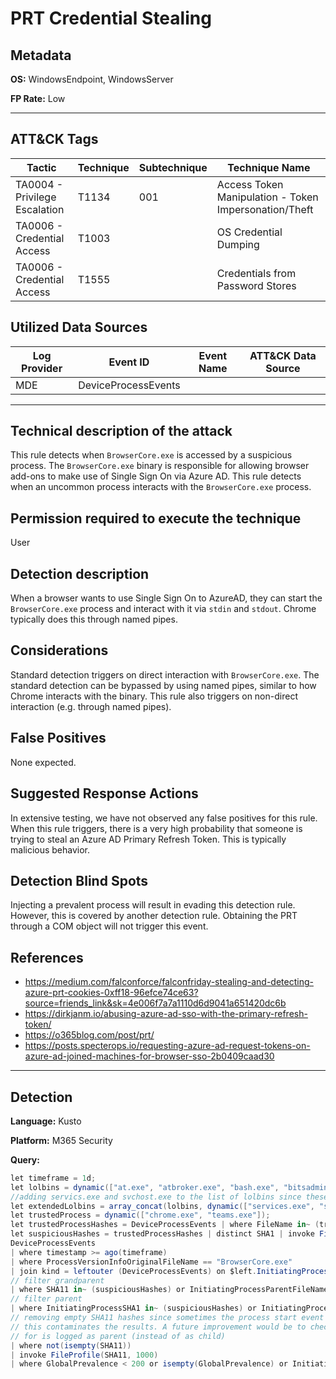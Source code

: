 # PRT Credential Stealing

## Metadata

**OS:** WindowsEndpoint, WindowsServer

**FP Rate:** Low

---

## ATT&CK Tags

| Tactic | Technique | Subtechnique | Technique Name |
|---|---|---| --- |
| TA0004 - Privilege Escalation | T1134 | 001 | Access Token Manipulation - Token Impersonation/Theft|
| TA0006 - Credential Access | T1003 |  | OS Credential Dumping|
| TA0006 - Credential Access | T1555 |  | Credentials from Password Stores|

## Utilized Data Sources

| Log Provider | Event ID | Event Name | ATT&CK Data Source |
|---------|---------|----------|---------|
|MDE|DeviceProcessEvents|||
---

## Technical description of the attack
​This rule detects when `BrowserCore.exe` is accessed by a suspicious process. The `BrowserCore.exe` binary is responsible for allowing browser add-ons to make use of Single Sign On via Azure AD. This rule detects when an uncommon process interacts with the `BrowserCore.exe` process.


## Permission required to execute the technique
User

## Detection description
When a browser wants to use Single Sign On to AzureAD, they can start the `BrowserCore.exe` process and interact with it via `stdin` and `stdout`. Chrome typically does this through named pipes.


## Considerations
Standard detection triggers on direct interaction with `BrowserCore.exe`. The standard detection can be bypassed by using named pipes, similar to how Chrome interacts with the binary. This rule also triggers on non-direct interaction (e.g. through named pipes).


## False Positives
None expected.


## Suggested Response Actions
In extensive testing, we have not observed any false positives for this rule. When this rule triggers, there is a very high probability that someone is trying to steal an Azure AD Primary Refresh Token. This is typically malicious behavior.


## Detection Blind Spots
Injecting a prevalent process will result in evading this detection rule. However, this is covered by another detection rule. Obtaining the PRT through a COM object will not trigger this event.


## References
* https://medium.com/falconforce/falconfriday-stealing-and-detecting-azure-prt-cookies-0xff18-96efce74ce63?source=friends_link&sk=4e006f7a7a1110d6d9041a651420dc6b
* https://dirkjanm.io/abusing-azure-ad-sso-with-the-primary-refresh-token/
* https://o365blog.com/post/prt/
* https://posts.specterops.io/requesting-azure-ad-request-tokens-on-azure-ad-joined-machines-for-browser-sso-2b0409caad30

---

## Detection

**Language:** Kusto

**Platform:** M365 Security

**Query:**
```C#
let timeframe = 1d;
let lolbins = dynamic(["at.exe", "atbroker.exe", "bash.exe", "bitsadmin.exe", "certreq.exe", "certutil.exe", "cmd.exe", "cmdkey.exe", "cmstp.exe", "control.exe", "csc.exe", "cscript.exe", "desktopimgdownldr.exe", "dfsvc.exe", "diantz.exe", "diskshadow.exe", "dnscmd.exe", "esentutl.exe", "eventvwr.exe", "expand.exe", "extexport.exe", "extrac32.exe", "findstr.exe", "forfiles.exe", "ftp.exe", "gfxdownloadwrapper.exe", "gpscript.exe", "hh.exe", "ie4uinit.exe", "ieexec.exe", "ilasm.exe", "infdefaultinstall.exe", "installutil.exe", "jsc.exe", "makecab.exe", "mavinject.exe", "microsoft.workflow.compiler.exe", "mmc.exe", "mpcmdrun.exe", "msbuild.exe", "msconfig.exe", "msdt.exe", "mshta.exe", "msiexec.exe", "netsh.exe", "odbcconf.exe", "pcalua.exe", "pcwrun.exe", "pktmon.exe", "presentationhost.exe", "print.exe", "psr.exe", "rasautou.exe", "reg.exe", "regasm.exe", "regedit.exe", "regini.exe", "register-cimprovider.exe", "regsvcs.exe", "regsvr32.exe", "replace.exe", "rpcping.exe", "rundll32.exe", "runonce.exe", "runscripthelper.exe", "sc.exe", "schtasks.exe", "scriptrunner.exe", "syncappvpublishingserver.exe", "ttdinject.exe", "tttracer.exe", "vbc.exe", "verclsid.exe", "wab.exe", "wmic.exe", "wscript.exe", "wsreset.exe", "xwizard.exe", "agentexecutor.exe", "appvlp.exe", "bginfo.exe", "cdb.exe", "csi.exe", "devtoolslauncher.exe", "dnx.exe", "dotnet.exe", "dxcap.exe", "excel.exe", "mftrace.exe", "msdeploy.exe", "msxsl.exe", "ntdsutil.exe", "powerpnt.exe", "rcsi.exe", "sqldumper.exe", "sqlps.exe", "sqltoolsps.exe", "squirrel.exe", "te.exe", "tracker.exe", "vsjitdebugger.exe", "winword.exe", "wsl.exe"]);
//adding servics.exe and svchost.exe to the list of lolbins since these can be abused to start cmd.exe and talk to browsercore.
let extendedLolbins = array_concat(lolbins, dynamic(["services.exe", "svchost.exe"]));
let trustedProcess = dynamic(["chrome.exe", "teams.exe"]);
let trustedProcessHashes = DeviceProcessEvents | where FileName in~ (trustedProcess);
let suspiciousHashes = trustedProcessHashes | distinct SHA1 | invoke FileProfile(SHA1, 1000) | where GlobalPrevalence < 200 or isempty(GlobalPrevalence);
DeviceProcessEvents
| where timestamp >= ago(timeframe)
| where ProcessVersionInfoOriginalFileName == "BrowserCore.exe"
| join kind = leftouter (DeviceProcessEvents) on $left.InitiatingProcessParentId == $right.ProcessId, DeviceId, $left.InitiatingProcessParentFileName == $right.FileName
// filter grandparent
| where SHA11 in~ (suspiciousHashes) or InitiatingProcessParentFileName !in~ (trustedProcess)
// filter parent
| where InitiatingProcessSHA1 in~ (suspiciousHashes) or InitiatingProcessFileName !in~ (trustedProcess)
// removing empty SHA11 hashes since sometimes the process start event is not logged and hence SHA11 is empty
// this contaminates the results. A future improvement would be to check if the trusted process we're looking
// for is logged as parent (instead of as child)
| where not(isempty(SHA11))
| invoke FileProfile(SHA11, 1000)
| where GlobalPrevalence < 200 or isempty(GlobalPrevalence) or InitiatingProcessParentFileName in~ (extendedLolbins)
```

